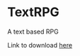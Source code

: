 # TextRPG
A text based RPG

Link to download [here](https://github.com/691262/TextRPG/releases/download/v1.0/TextRPG.zip)
